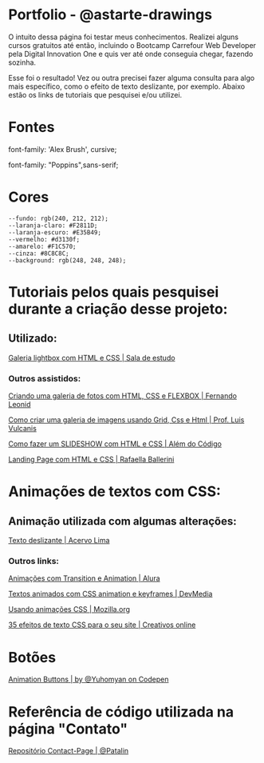# Portfolio - @astarte-drawings 

O intuito dessa página foi testar meus conhecimentos. Realizei alguns cursos gratuitos até então, incluindo o Bootcamp Carrefour Web Developer pela Digital Innovation One e quis ver até onde conseguia chegar, fazendo sozinha. 

Esse foi o resultado! Vez ou outra precisei fazer alguma consulta para algo mais específico, como o efeito de texto deslizante, por exemplo. Abaixo estão os links de tutoriais que pesquisei e/ou utilizei. 


# Fontes

font-family: 'Alex Brush', cursive;

font-family: "Poppins",sans-serif;

# Cores

    --fundo: rgb(240, 212, 212);
    --laranja-claro: #F2811D;
    --laranja-escuro: #E35B49;
    --vermelho: #d3130f;
    --amarelo: #F1C570; 
    --cinza: #8C8C8C;
    --background: rgb(248, 248, 248);


# Tutoriais pelos quais pesquisei durante a criação desse projeto: 

## Utilizado: 

[Galeria lightbox com HTML e CSS | Sala de estudo](https://youtu.be/jiS1hxKfFyY)


### Outros assistidos: 

[Criando uma galeria de fotos com HTML, CSS e FLEXBOX | Fernando Leonid](https://youtu.be/yjqVSQ5_77o)

[Como criar uma galeria de imagens usando Grid, Css e Html | Prof. Luis Vulcanis](https://youtu.be/rcGfk0TtKa4)

[Como fazer um SLIDESHOW com HTML e CSS | Além do Código](https://www.youtube.com/watch?v=zxqGOgsgUtk&list=LL&)

[Landing Page com HTML e CSS | Rafaella Ballerini](https://youtu.be/llF6vD-RljE)



# Animações de textos com CSS: 

## Animação utilizada com algumas alterações:

[Texto deslizante | Acervo Lima](https://acervolima.com/como-criar-texto-deslizante-para-revelar-animacao-usando-html-e-css/)

### Outros links:

[Animações com Transition e Animation | Alura](https://www.alura.com.br/artigos/css-animacoes-com-transitions-animations?gclid=Cj0KCQjw8uOWBhDXARIsAOxKJ2Hfr7EzD3v3M5VWK01wrm6P-_srIxO4ENKaQVBC6cvEKUpvlzqJJx8aAlUHEALw_wcB)


[Textos animados com CSS animation e keyframes | DevMedia](https://www.devmedia.com.br/exemplo/textos-animados-com-css-animation-e-keyframes/16)

[Usando animações CSS | Mozilla.org](https://developer.mozilla.org/pt-BR/docs/Web/CSS/CSS_Animations/Using_CSS_animations)



[35 efeitos de texto CSS para o seu site | Creativos online](https://www.creativosonline.org/pt/efectos-css-texto.html?_gl=1%2Aa3ftcz%2A_ga%2AYW1wLWxxNkFtRWZGOFBDMkV2M1hCMlJHTHE3V3hVNGRKdXdfa2dHOVNScFVTdzVLNGNaYmFTQWY3RlV4bDczQmtQbmo)



# Botões 

[Animation Buttons | by @Yuhomyan on Codepen](https://codepen.io/yuhomyan/pen/OJMejWJ)


# Referência de código utilizada na página "Contato"

[Repositório Contact-Page | @Patalin](https://github.com/Patalin/HTML-CSS-JS-Contact-Page)